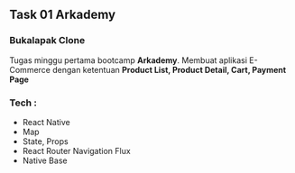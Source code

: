 ## Task 01 Arkademy

### Bukalapak Clone

Tugas minggu pertama bootcamp **Arkademy**. Membuat aplikasi E-Commerce dengan ketentuan **Product List, Product Detail, Cart, Payment Page**

### Tech :

- React Native
- Map
- State, Props
- React Router Navigation Flux
- Native Base

